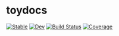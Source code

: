 # toydocs

[![Stable](https://img.shields.io/badge/docs-stable-blue.svg)](https://pabrod.github.io/toydocs.jl/stable/)
[![Dev](https://img.shields.io/badge/docs-dev-blue.svg)](https://pabrod.github.io/toydocs.jl/dev/)
[![Build Status](https://github.com/pabrod/toydocs.jl/actions/workflows/CI.yml/badge.svg?branch=main)](https://github.com/pabrod/toydocs.jl/actions/workflows/CI.yml?query=branch%3Amain)
[![Coverage](https://codecov.io/gh/pabrod/toydocs.jl/branch/main/graph/badge.svg)](https://codecov.io/gh/pabrod/toydocs.jl)
